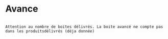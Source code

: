 # Avance

```{warning}

Attention au nombre de boites délivrés. La boite avancé ne compte pas dans les produitsdélivrés (déja donnée)

```